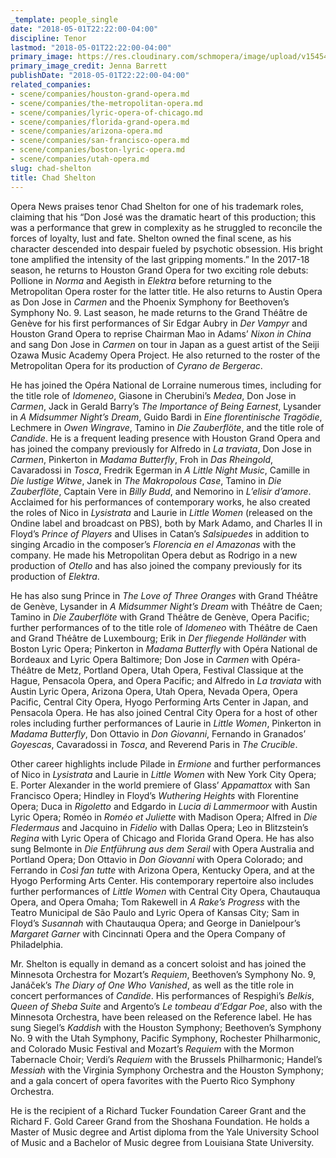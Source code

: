 ```yaml
---
_template: people_single
date: "2018-05-01T22:22:00-04:00"
discipline: Tenor
lastmod: "2018-05-01T22:22:00-04:00"
primary_image: https://res.cloudinary.com/schmopera/image/upload/v1545409169/media/webhook-uploads/1525227386051/Chad_Shelton_headshot_credit_Jenna%2BBarrett.jpg.jpg
primary_image_credit: Jenna Barrett
publishDate: "2018-05-01T22:22:00-04:00"
related_companies:
- scene/companies/houston-grand-opera.md
- scene/companies/the-metropolitan-opera.md
- scene/companies/lyric-opera-of-chicago.md
- scene/companies/florida-grand-opera.md
- scene/companies/arizona-opera.md
- scene/companies/san-francisco-opera.md
- scene/companies/boston-lyric-opera.md
- scene/companies/utah-opera.md
slug: chad-shelton
title: Chad Shelton
---
```


Opera News praises tenor Chad Shelton for one of his trademark roles, claiming that his “Don José was the dramatic heart of this production; this was a performance that grew in complexity as he struggled to reconcile the forces of loyalty, lust and fate. Shelton owned the final scene, as his character descended into despair fueled by psychotic obsession. His bright tone amplified the intensity of the last gripping moments.”  In the 2017-18 season, he returns to Houston Grand Opera for two exciting role debuts: Pollione in *Norma* and Aegisth in *Elektra* before returning to the Metropolitan Opera roster for the latter title. He also returns to Austin Opera as Don Jose in *Carmen* and the Phoenix Symphony for Beethoven’s Symphony No. 9.  Last season, he made returns to the Grand Théâtre de Genève for his first performances of Sir Edgar Aubry in *Der Vampyr* and Houston Grand Opera to reprise Chairman Mao in Adams’ *Nixon in China* and sang Don Jose in *Carmen* on tour in Japan as a guest artist of the Seiji Ozawa Music Academy Opera Project.  He also returned to the roster of the Metropolitan Opera for its production of *Cyrano de Bergerac*.    

He has joined the Opéra National de Lorraine numerous times, including for the title role of *Idomeneo*, Giasone in Cherubini’s *Medea*, Don Jose in *Carmen*, Jack in Gerald Barry’s *The Importance of Being Earnest*, Lysander in *A Midsummer Night’s Dream*, Guido Bardi in *Eine florentinische Tragödie*, Lechmere in *Owen Wingrave*, Tamino in *Die Zauberflöte*, and the title role of *Candide*.  He is a frequent leading presence with Houston Grand Opera and has joined the company previously for Alfredo in *La traviata*, Don Jose in *Carmen*, Pinkerton in *Madama Butterfly*, Froh in *Das Rheingold*, Cavaradossi in *Tosca*, Fredrik Egerman in *A Little Night Music*, Camille in *Die lustige Witwe*, Janek in *The Makropolous Case*, Tamino in *Die Zauberflöte*, Captain Vere in *Billy Budd*, and Nemorino in *L’elisir d’amore*.  Acclaimed for his performances of contemporary works, he also created the roles of Nico in *Lysistrata* and Laurie in *Little Women* (released on the Ondine label and broadcast on PBS), both by Mark Adamo, and Charles II in Floyd’s *Prince of Players* and Ulises in Catan’s *Salsipuedes* in addition to singing Arcadio in the composer’s *Florencia en el Amazonas* with the company.  He made his Metropolitan Opera debut as Rodrigo in a new production of *Otello* and has also joined the company previously for its production of *Elektra*.

He has also sung Prince in *The Love of Three Oranges* with Grand Théâtre de Genève, Lysander in *A Midsummer Night’s Dream* with Théâtre de Caen; Tamino in *Die Zauberflöte* with Grand Théâtre de Genève, Opera Pacific; further performances of to the title role of *Idomeneo* with Théâtre de Caen and Grand Théâtre de Luxembourg; Erik in *Der fliegende Holländer* with Boston Lyric Opera; Pinkerton in *Madama Butterfly* with Opéra National de Bordeaux and Lyric Opera Baltimore; Don Jose in *Carmen* with Opéra-Théâtre de Metz, Portland Opera, Utah Opera, Festival Classique at the Hague, Pensacola Opera, and Opera Pacific; and Alfredo in *La traviata* with Austin Lyric Opera, Arizona Opera, Utah Opera, Nevada Opera, Opera Pacific, Central City Opera, Hyogo Performing Arts Center in Japan, and Pensacola Opera.  He has also joined Central City Opera for a host of other roles including further performances of Laurie in *Little Women*, Pinkerton in *Madama Butterfly*, Don Ottavio in *Don Giovanni*, Fernando in Granados’ *Goyescas*, Cavaradossi in *Tosca*, and Reverend Paris in *The Crucible*.

Other career highlights include Pilade in *Ermione* and further performances of Nico in *Lysistrata* and Laurie in *Little Women* with New York City Opera; E. Porter Alexander in the world premiere of Glass’ *Appamattox* with San Francisco Opera; Hindley in Floyd’s *Wuthering Heights* with Florentine Opera; Duca in *Rigoletto* and Edgardo in *Lucia di Lammermoor* with Austin Lyric Opera; Roméo in *Roméo et Juliette* with Madison Opera; Alfred in *Die Fledermaus* and Jacquino in *Fidelio* with Dallas Opera; Leo in Blitzstein’s *Regina* with Lyric Opera of Chicago and Florida Grand Opera.  He has also sung Belmonte in *Die Entführung aus dem Serail* with Opera Australia and Portland Opera; Don Ottavio in *Don Giovanni* with Opera Colorado; and Ferrando in *Così fan tutte* with Arizona Opera, Kentucky Opera, and at the Hyogo Performing Arts Center.  His contemporary repertoire also includes further performances of *Little Women* with Central City Opera, Chautauqua Opera, and Opera Omaha; Tom Rakewell in *A Rake’s Progress* with the Teatro Municipal de São Paulo and Lyric Opera of Kansas City; Sam in Floyd’s *Susannah* with Chautauqua Opera; and George in Danielpour’s *Margaret Garner* with Cincinnati Opera and the Opera Company of Philadelphia.  

Mr. Shelton is equally in demand as a concert soloist and has joined the Minnesota Orchestra for Mozart’s *Requiem*, Beethoven’s Symphony No. 9, Janáček’s *The Diary of One Who Vanished*, as well as the title role in concert performances of *Candide*.  His performances of Respighi’s *Belkis*, *Queen of Sheba Suite* and Argento’s *Le tombeau d’Edgar Poe*, also with the Minnesota Orchestra, have been released on the Reference label.  He has sung Siegel’s *Kaddish* with the Houston Symphony; Beethoven’s Symphony No. 9 with the Utah Symphony, Pacific Symphony, Rochester Philharmonic, and Colorado Music Festival and Mozart’s *Requiem* with the Mormon Tabernacle Choir; Verdi’s *Requiem* with the Brussels Philharmonic; Handel’s *Messiah* with the Virginia Symphony Orchestra and the Houston Symphony; and a gala concert of opera favorites with the Puerto Rico Symphony Orchestra.

He is the recipient of a Richard Tucker Foundation Career Grant and the Richard F. Gold Career Grand from the Shoshana Foundation.  He holds a Master of Music degree and Artist diploma from the Yale University School of Music and a Bachelor of Music degree from Louisiana State University.

